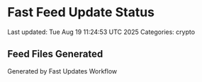 # Fast Feed Update Status
Last updated: Tue Aug 19 11:24:53 UTC 2025
Categories: crypto

## Feed Files Generated

Generated by Fast Updates Workflow
